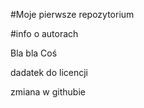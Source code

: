 #Moje pierwsze repozytorium

#info o autorach

Bla bla
Coś


dadatek do licencji

zmiana w githubie
